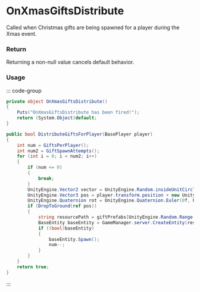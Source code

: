 <Badge type="danger" text="Carbon Compatible"/><Badge type="warning" text="Oxide Compatible"/>
# OnXmasGiftsDistribute
Called when Christmas gifts are being spawned for a player during the Xmas event.
### Return
Returning a non-null value cancels default behavior.

### Usage
::: code-group
```csharp [Example]
private object OnXmasGiftsDistribute()
{
	Puts("OnXmasGiftsDistribute has been fired!");
	return (System.Object)default;
}
```
```csharp [Source — Assembly-CSharp @ XMasRefill]
public bool DistributeGiftsForPlayer(BasePlayer player)
{
	int num = GiftsPerPlayer();
	int num2 = GiftSpawnAttempts();
	for (int i = 0; i < num2; i++)
	{
		if (num <= 0)
		{
			break;
		}
		UnityEngine.Vector2 vector = UnityEngine.Random.insideUnitCircle * GiftRadius();
		UnityEngine.Vector3 pos = player.transform.position + new UnityEngine.Vector3(vector.x, 10f, vector.y);
		UnityEngine.Quaternion rot = UnityEngine.Quaternion.Euler(0f, UnityEngine.Random.Range(0f, 360f), 0f);
		if (DropToGround(ref pos))
		{
			string resourcePath = giftPrefabs[UnityEngine.Random.Range(0, giftPrefabs.Length)].resourcePath;
			BaseEntity baseEntity = GameManager.server.CreateEntity(resourcePath, pos, rot);
			if ((bool)baseEntity)
			{
				baseEntity.Spawn();
				num--;
			}
		}
	}
	return true;
}

```
:::
